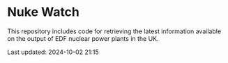 # Nuke Watch

This repository includes code for retrieving the latest information available on the output of EDF nuclear power plants in the UK.

Last updated: 2024-10-02 21:15